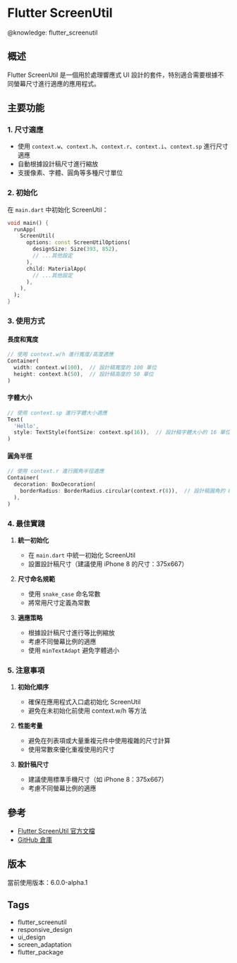 # Flutter ScreenUtil

@knowledge: flutter_screenutil

## 概述
Flutter ScreenUtil 是一個用於處理響應式 UI 設計的套件，特別適合需要根據不同螢幕尺寸進行適應的應用程式。

## 主要功能

### 1. 尺寸適應
- 使用 `context.w`、`context.h`、`context.r`、`context.i`、`context.sp` 進行尺寸適應
- 自動根據設計稿尺寸進行縮放
- 支援像素、字體、圓角等多種尺寸單位

### 2. 初始化
在 `main.dart` 中初始化 ScreenUtil：
```dart
void main() {
  runApp(
    ScreenUtil(
      options: const ScreenUtilOptions(
        designSize: Size(393, 852),
        // ...其他設定
      ),
      child: MaterialApp(
        // ...其他設定
      ),
    ),
  );
}
```

### 3. 使用方式

#### 長度和寬度
```dart
// 使用 context.w/h 進行寬度/高度適應
Container(
  width: context.w(100),  // 設計稿寬度的 100 單位
  height: context.h(50),  // 設計稿高度的 50 單位
)
```

#### 字體大小
```dart
// 使用 context.sp 進行字體大小適應
Text(
  'Hello',
  style: TextStyle(fontSize: context.sp(16)),  // 設計稿字體大小的 16 單位
)
```

#### 圓角半徑
```dart
// 使用 context.r 進行圓角半徑適應
Container(
  decoration: BoxDecoration(
    borderRadius: BorderRadius.circular(context.r(8)),  // 設計稿圓角的 8 單位
  ),
)
```

### 4. 最佳實踐

1. **統一初始化**
   - 在 `main.dart` 中統一初始化 ScreenUtil
   - 設置設計稿尺寸（建議使用 iPhone 8 的尺寸：375x667）

2. **尺寸命名規範**
   - 使用 `snake_case` 命名常數
   - 將常用尺寸定義為常數

3. **適應策略**
   - 根據設計稿尺寸進行等比例縮放
   - 考慮不同螢幕比例的適應
   - 使用 `minTextAdapt` 避免字體過小

### 5. 注意事項

1. **初始化順序**
   - 確保在應用程式入口處初始化 ScreenUtil
   - 避免在未初始化前使用 context.w/h 等方法

2. **性能考量**
   - 避免在列表項或大量重複元件中使用複雜的尺寸計算
   - 使用常數來優化重複使用的尺寸

3. **設計稿尺寸**
   - 建議使用標準手機尺寸（如 iPhone 8：375x667）
   - 考慮不同螢幕比例的適應

## 參考
- [Flutter ScreenUtil 官方文檔](https://pub.dev/packages/flutter_screenutil)
- [GitHub 倉庫](https://github.com/OpenFlutter/flutter_screenutil)

## 版本
當前使用版本：6.0.0-alpha.1

## Tags
- flutter_screenutil
- responsive_design
- ui_design
- screen_adaptation
- flutter_package
